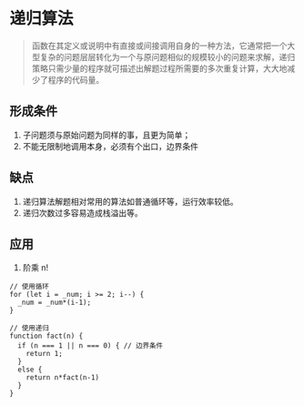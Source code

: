 # 递归算法
> 函数在其定义或说明中有直接或间接调用自身的一种方法，它通常把一个大型复杂的问题层层转化为一个与原问题相似的规模较小的问题来求解，递归策略只需少量的程序就可描述出解题过程所需要的多次重复计算，大大地减少了程序的代码量。

## 形成条件
1. 子问题须与原始问题为同样的事，且更为简单；
2. 不能无限制地调用本身，必须有个出口，边界条件

## 缺点
1. 递归算法解题相对常用的算法如普通循环等，运行效率较低。
2. 递归次数过多容易造成栈溢出等。

## 应用
1. 阶乘 n!
```
// 使用循环
for (let i = _num; i >= 2; i--) {
  _num = _num*(i-1);
}

// 使用递归
function fact(n) {
  if (n === 1 || n === 0) { // 边界条件
    return 1; 
  }
  else {
    return n*fact(n-1)
  }
}

```

